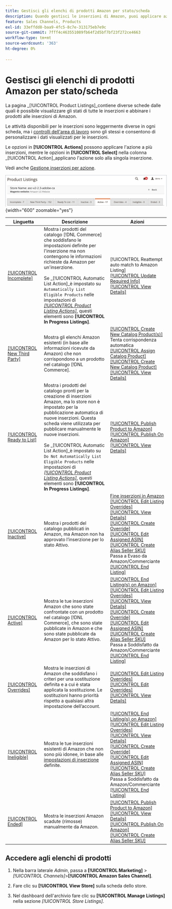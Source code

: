 ```yaml
---
title: Gestisci gli elenchi di prodotti Amazon per stato/scheda
description: Quando gestisci le inserzioni di Amazon, puoi applicare azioni alle inserzioni in base allo stato.
feature: Sales Channels, Products
exl-id: 33effdd8-baa9-4fc5-8c7e-313175eb7e9c
source-git-commit: 7fff4c463551089fb64f2d5bf7bf23f272ce4663
workflow-type: tm+mt
source-wordcount: '363'
ht-degree: 0%

---
```


# Gestisci gli elenchi di prodotti Amazon per stato/scheda

La pagina _[!UICONTROL Product Listings]_contiene diverse schede dalle quali è possibile visualizzare gli stati di tutte le inserzioni e abbinare i prodotti alle inserzioni di Amazon.

Le attività disponibili per le inserzioni sono leggermente diverse in ogni scheda, ma i [controlli dell&#39;area di lavoro](./workspace-controls.md) sono gli stessi e consentono di personalizzare i dati visualizzati per le inserzioni.

Le opzioni in **[!UICONTROL Actions]** possono applicare l&#39;azione a più inserzioni, mentre le opzioni in **[!UICONTROL Select]** nella colonna _[!UICONTROL Action]_applicano l&#39;azione solo alla singola inserzione.

Vedi anche [Gestione inserzioni per azione](./managing-listings-by-action.md).

![Schede Elenco prodotti](assets/amazon-product-listings-tabs.png){width="600" zoomable="yes"}

| Linguetta | Descrizione | Azioni |
|---------------------------------------------------------------|------------------------------------------------------------------------------------------------------------------------------------------------------------------------------------------------------------------------------------------------------------------------------------------------------------------------------------------------------------------------------------------------------------------------------------------------------------|-----------------------------------------------------------------------------------------------------------------------------------------------------------------------------------------------------------------------------------------------------------------------------------------------------------------------------------------------------------------------------------------------------------------------------------------------------------------------------------------------------------------------------------------|
| [[!UICONTROL Incomplete]](./incomplete-listings.md) | Mostra i prodotti del catalogo [!DNL Commerce] che soddisfano le impostazioni definite per l&#39;inserzione ma non contengono le informazioni richieste da Amazon per un&#39;inserzione.<br><br>Se _[!UICONTROL Automatic List Action]_è impostato su `Automatically List Eligible Products` nelle impostazioni di [_[!UICONTROL Product Listing Actions]_](./product-listing-actions.md), questi elementi sono **[!UICONTROL In Progress Listings]**. | [!UICONTROL Reattempt auto match to Amazon Listing]<br>[[!UICONTROL Update Required Info]](./amazon-manually-update-incomplete-listing.md)<br>[[!UICONTROL View Details]](./product-listing-details.md) |
| [[!UICONTROL New Third Party]](./new-third-party-listings.md) | Mostra gli elenchi Amazon esistenti (in base alle informazioni ricevute da Amazon) che non corrispondono a un prodotto nel catalogo [!DNL Commerce]. | [[!UICONTROL Create New Catalog Product(s)]](./creating-assigning-catalog-products.md)<br>Tenta corrispondenza automatica<br>[[!UICONTROL Assign Catalog Product]](./creating-assigning-catalog-products.md)<br>[[!UICONTROL Create New Catalog Product]](./creating-assigning-catalog-products.md)<br>[[!UICONTROL View Details]](./product-listing-details.md) |
| [[!UICONTROL Ready to List]](./ready-to-list.md) | Mostra i prodotti del catalogo pronti per la creazione di inserzioni Amazon, ma lo store non è impostato per la pubblicazione automatica di nuove inserzioni. Questa scheda viene utilizzata per pubblicare manualmente le nuove inserzioni.<br><br>Se _[!UICONTROL Automatic List Action]_è impostato su `Do Not Automatically List Eligible Products` nelle impostazioni di [_[!UICONTROL Product Listing Actions]_](./product-listing-actions.md), questi elementi sono **[!UICONTROL In Progress Listings]**. | [[!UICONTROL Publish Product to Amazon]](./publish-listings-manually.md)<br>[[!UICONTROL Publish On Amazon]](./publish-listings-manually.md)<br>[[!UICONTROL View Details]](./product-listing-details.md) |
| [[!UICONTROL Inactive]](./inactive-listings.md) | Mostra i prodotti del catalogo pubblicati in Amazon, ma Amazon non ha approvato l’inserzione per lo stato Attivo. | [Fine inserzioni in Amazon](./end-listings-manually.md)<br>[[!UICONTROL Edit Listing Overrides]](./creating-editing-overrides.md)<br>[[!UICONTROL View Details]](./product-listing-details.md)<br>[[!UICONTROL Create Override]](./creating-editing-overrides.md)<br>[[!UICONTROL Edit Assigned ASIN]](./edit-assigned-asin.md)<br>[[!UICONTROL Create Alias Seller SKU]](./create-alias-seller-sku.md#region-specific)<br>Passa a Evaso da Amazon/Commerciante<br>[[!UICONTROL End Listing]](./end-listings-manually.md) |
| [[!UICONTROL Active]](./active-listings.md) | Mostra le tue inserzioni Amazon che sono state confrontate con un prodotto nel catalogo [!DNL Commerce], che sono state pubblicate in Amazon e che sono state pubblicate da Amazon per lo stato Attivo. | [[!UICONTROL End Listing(s) on Amazon]](./end-listings-manually.md)<br>[[!UICONTROL Edit Listing Overrides]](./creating-editing-overrides.md)<br>[[!UICONTROL View Details]](./product-listing-details.md)<br>[[!UICONTROL Create Override]](./creating-editing-overrides.md)<br>[[!UICONTROL Edit Assigned ASIN]](./edit-assigned-asin.md)<br>[[!UICONTROL Create Alias Seller SKU]](./create-alias-seller-sku.md#region-specific)<br>Passa a Soddisfatto da Amazon/Commerciante<br>[[!UICONTROL End Listing]](./end-listings-manually.md) |
| [[!UICONTROL Overrides]](./overrides.md) | Mostra le inserzioni di Amazon che soddisfano i criteri per una sostituzione definita e a cui è stata applicata la sostituzione. Le sostituzioni hanno priorità rispetto a qualsiasi altra impostazione dell’account. | [[!UICONTROL Edit Listing Overrides]](./creating-editing-overrides.md)<br>[[!UICONTROL Edit Overrides]](./creating-editing-overrides.md)<br>[[!UICONTROL View Details]](./product-listing-details.md) |
| [[!UICONTROL Ineligible]](./ineligible-listings.md) | Mostra le tue inserzioni esistenti di Amazon che non sono più idonee, in base alle [impostazioni di inserzione](./listing-settings.md) definite. | [[!UICONTROL End Listing(s) on Amazon]](./end-listings-manually.md)<br>[[!UICONTROL Edit Listing Overrides]](./creating-editing-overrides.md)<br>[[!UICONTROL View Details]](./product-listing-details.md)<br>[[!UICONTROL Create Override]](./creating-editing-overrides.md)<br>[[!UICONTROL Edit Assigned ASIN]](./edit-assigned-asin.md)<br>[[!UICONTROL Create Alias Seller SKU]](./create-alias-seller-sku.md#region-specific)<br>Passa a Soddisfatto da Amazon/Commerciante<br>[[!UICONTROL End Listing]](./end-listings-manually.md) |
| [[!UICONTROL Ended]](./ended-listings.md) | Mostra le inserzioni Amazon scadute (rimosse) manualmente da Amazon. | [[!UICONTROL Publish Product to Amazon]](./publish-listings-manually.md)<br>[[!UICONTROL View Details]](./product-listing-details.md)<br>[[!UICONTROL Publish On Amazon]](./publish-listings-manually.md)<br>[[!UICONTROL Create Alias Seller SKU]](./create-alias-seller-sku.md#region-specific) |

## Accedere agli elenchi di prodotti

1. Nella barra laterale _Admin_, passa a **[!UICONTROL Marketing]** > _[!UICONTROL Channels]_>**[!UICONTROL Amazon Sales Channel]**.

1. Fare clic su **[!UICONTROL View Store]** sulla scheda dello store.

1. Nel dashboard dell&#39;archivio fare clic su **[!UICONTROL Manage Listings]** nella sezione _[!UICONTROL Store Listings]_.
